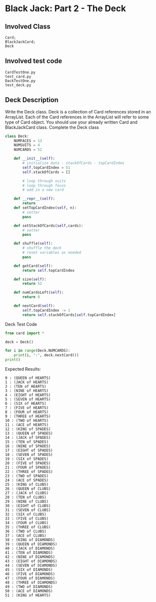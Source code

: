 # Black Jack: Part 2 - The Deck

## Involved Class
```
Card; 
BlackJackCard; 
Deck
```

## Involved test code
```
CardTestOne.py
test_card.py
DackTestOne.py
test_deck.py
```

## Deck Description
Write the Deck class. Deck is a collection of Card references stored in an ArrayList. Each of the Card references in the ArrayList will refer to some type of Card object. You should use your already written Card and BlackJackCard class.
Complete the Deck class
```py
class Deck:
    NUMFACES = 13
    NUMSUITS = 4
    NUMCARDS = 52

    def __init__(self):
        # initialize data - stackOfCards - topCardIndex
        self.topCardIndex = 51
        self.stackOfCards = []

        # loop through suits
		# loop through faces
		# add in a new card

    def __repr__(self):
        return 
    def setTopCardIndex(self, n):
        # setter
        pass

    def setStackOfCards(self,cards):
        # setter
        pass

    def shuffle(self):
        # shuffle the deck
        # reset variables as needed
        pass

    def getCard(self):
        return self.topCardIndex

    def size(self):
        return 52

    def numCardsLeft(self):
        return 0

    def nextCard(self):
        self.topCardIndex -= 1
        return self.stackOfCards[self.topCardIndex]
```

Deck Test Code
```py
from card import *

deck = Deck()

for i in range(Deck.NUMCARDS):
    print(i, ":", deck.nextCard())
print()

```
Expected Results:
```
0 : (QUEEN of HEARTS)
1 : (JACK of HEARTS)
2 : (TEN of HEARTS)
3 : (NINE of HEARTS)
4 : (EIGHT of HEARTS)
5 : (SEVEN of HEARTS)
6 : (SIX of HEARTS)
7 : (FIVE of HEARTS)
8 : (FOUR of HEARTS)
9 : (THREE of HEARTS)
10 : (TWO of HEARTS)
11 : (ACE of HEARTS)
12 : (KING of SPADES)
13 : (QUEEN of SPADES)
14 : (JACK of SPADES)
15 : (TEN of SPADES)
16 : (NINE of SPADES)
17 : (EIGHT of SPADES)
18 : (SEVEN of SPADES)
19 : (SIX of SPADES)
20 : (FIVE of SPADES)
21 : (FOUR of SPADES)
22 : (THREE of SPADES)
23 : (TWO of SPADES)
24 : (ACE of SPADES)
25 : (KING of CLUBS)
26 : (QUEEN of CLUBS)
27 : (JACK of CLUBS)
28 : (TEN of CLUBS)
29 : (NINE of CLUBS)
30 : (EIGHT of CLUBS)
31 : (SEVEN of CLUBS)
32 : (SIX of CLUBS)
33 : (FIVE of CLUBS)
34 : (FOUR of CLUBS)
35 : (THREE of CLUBS)
36 : (TWO of CLUBS)
37 : (ACE of CLUBS)
38 : (KING of DIAMONDS)
39 : (QUEEN of DIAMONDS)
40 : (JACK of DIAMONDS)
41 : (TEN of DIAMONDS)
42 : (NINE of DIAMONDS)
43 : (EIGHT of DIAMONDS)
44 : (SEVEN of DIAMONDS)
45 : (SIX of DIAMONDS)
46 : (FIVE of DIAMONDS)
47 : (FOUR of DIAMONDS)
48 : (THREE of DIAMONDS)
49 : (TWO of DIAMONDS)
50 : (ACE of DIAMONDS)
51 : (KING of HEARTS)
```